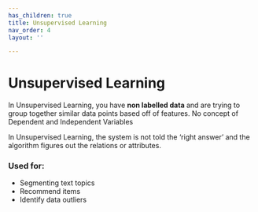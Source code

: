 ```yaml
---
has_children: true
title: Unsupervised Learning
nav_order: 4
layout: ''

---
```

# Unsupervised Learning

In Unsupervised Learning, you have **non labelled data** and are trying to group together similar data points based off of features. No concept of Dependent and Independent Variables


In Unsupervised Learning, the system is not told the ‘right answer’ and the algorithm figures out the relations or attributes.

### Used for:

- Segmenting text topics
- Recommend items
- Identify data outliers